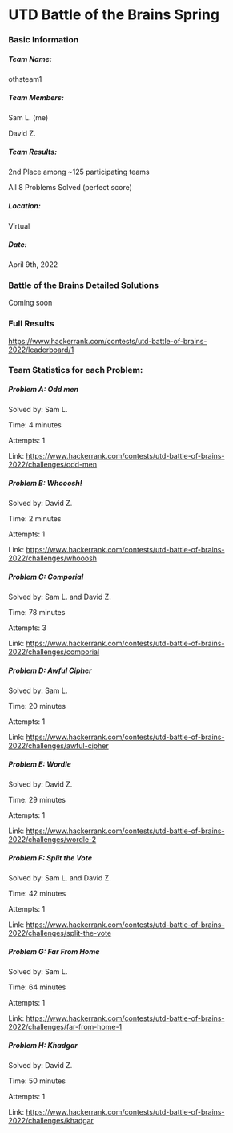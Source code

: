 # UTD Battle of the Brains Spring

### Basic Information
##### Team Name:
othsteam1

##### Team Members:
Sam L. (me)

David Z.

##### Team Results:
2nd Place among  ~125 participating teams

All 8 Problems Solved (perfect score)

##### Location:
Virtual

##### Date:
April 9th, 2022

### Battle of the Brains Detailed Solutions
Coming soon

### Full Results
https://www.hackerrank.com/contests/utd-battle-of-brains-2022/leaderboard/1

### Team Statistics for each Problem:
##### Problem A: Odd men
Solved by: Sam L.

Time: 4 minutes

Attempts: 1

Link: https://www.hackerrank.com/contests/utd-battle-of-brains-2022/challenges/odd-men

##### Problem B: Whooosh!
Solved by: David Z.

Time: 2 minutes

Attempts: 1

Link: https://www.hackerrank.com/contests/utd-battle-of-brains-2022/challenges/whooosh

##### Problem C: Comporial
Solved by: Sam L. and David Z.

Time: 78 minutes

Attempts: 3

Link: https://www.hackerrank.com/contests/utd-battle-of-brains-2022/challenges/comporial

##### Problem D: Awful Cipher
Solved by: Sam L.

Time: 20 minutes

Attempts: 1

Link: https://www.hackerrank.com/contests/utd-battle-of-brains-2022/challenges/awful-cipher

##### Problem E: Wordle
Solved by: David Z.

Time: 29 minutes

Attempts: 1

Link: https://www.hackerrank.com/contests/utd-battle-of-brains-2022/challenges/wordle-2

##### Problem F: Split the Vote
Solved by: Sam L. and David Z.

Time: 42 minutes

Attempts: 1

Link: https://www.hackerrank.com/contests/utd-battle-of-brains-2022/challenges/split-the-vote

##### Problem G: Far From Home
Solved by: Sam L.

Time: 64 minutes

Attempts: 1

Link: https://www.hackerrank.com/contests/utd-battle-of-brains-2022/challenges/far-from-home-1

##### Problem H: Khadgar
Solved by: David Z.

Time: 50 minutes

Attempts: 1

Link: https://www.hackerrank.com/contests/utd-battle-of-brains-2022/challenges/khadgar
